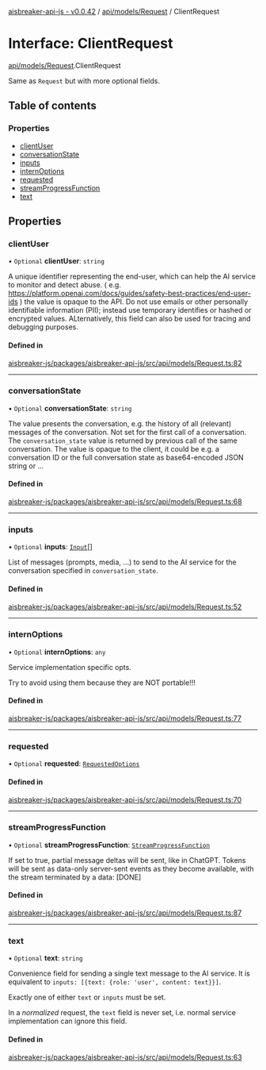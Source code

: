 [aisbreaker-api-js - v0.0.42](../README.md) / [api/models/Request](../modules/api_models_Request.md) / ClientRequest

# Interface: ClientRequest

[api/models/Request](../modules/api_models_Request.md).ClientRequest

Same as `Request` but with more optional fields.

## Table of contents

### Properties

- [clientUser](api_models_Request.ClientRequest.md#clientuser)
- [conversationState](api_models_Request.ClientRequest.md#conversationstate)
- [inputs](api_models_Request.ClientRequest.md#inputs)
- [internOptions](api_models_Request.ClientRequest.md#internoptions)
- [requested](api_models_Request.ClientRequest.md#requested)
- [streamProgressFunction](api_models_Request.ClientRequest.md#streamprogressfunction)
- [text](api_models_Request.ClientRequest.md#text)

## Properties

### clientUser

• `Optional` **clientUser**: `string`

A unique identifier representing the end-user, which can help the AI service to monitor and detect abuse. ( e.g. https://platform.openai.com/docs/guides/safety-best-practices/end-user-ids ) the value is opaque to the API. Do not use emails or other personally identifiable information (PII); instead use temporary identifies or hashed or encrypted values. ALternatively, this field can also be used for tracing and debugging purposes.

#### Defined in

[aisbreaker-js/packages/aisbreaker-api-js/src/api/models/Request.ts:82](https://github.com/aisbreaker/aisbreaker-js/blob/develop/packages/aisbreaker-api-js/src/api/models/Request.ts#L82)

___

### conversationState

• `Optional` **conversationState**: `string`

The value presents the conversation, e.g. the history of all (relevant) messages of the conversation. Not set for the first call of a conversation. The `conversation_state` value is returned by previous call of the same conversation. The value is opaque to the client, it could be e.g. a conversation ID or the full conversation state as base64-encoded JSON string or ...

#### Defined in

[aisbreaker-js/packages/aisbreaker-api-js/src/api/models/Request.ts:68](https://github.com/aisbreaker/aisbreaker-js/blob/develop/packages/aisbreaker-api-js/src/api/models/Request.ts#L68)

___

### inputs

• `Optional` **inputs**: [`Input`](api_models_Input.Input.md)[]

List of messages (prompts, media, ...) to send to the AI service for the conversation specified in `conversation_state`.

#### Defined in

[aisbreaker-js/packages/aisbreaker-api-js/src/api/models/Request.ts:52](https://github.com/aisbreaker/aisbreaker-js/blob/develop/packages/aisbreaker-api-js/src/api/models/Request.ts#L52)

___

### internOptions

• `Optional` **internOptions**: `any`

Service implementation specific opts.

Try to avoid using them because they are NOT portable!!!

#### Defined in

[aisbreaker-js/packages/aisbreaker-api-js/src/api/models/Request.ts:77](https://github.com/aisbreaker/aisbreaker-js/blob/develop/packages/aisbreaker-api-js/src/api/models/Request.ts#L77)

___

### requested

• `Optional` **requested**: [`RequestedOptions`](api_models_RequestedOptions.RequestedOptions.md)

#### Defined in

[aisbreaker-js/packages/aisbreaker-api-js/src/api/models/Request.ts:70](https://github.com/aisbreaker/aisbreaker-js/blob/develop/packages/aisbreaker-api-js/src/api/models/Request.ts#L70)

___

### streamProgressFunction

• `Optional` **streamProgressFunction**: [`StreamProgressFunction`](../modules/api_models_Request.md#streamprogressfunction)

If set to true, partial message deltas will be sent, like in ChatGPT.  Tokens will be sent as data-only server-sent events as they become available, with the stream terminated by a data: [DONE]

#### Defined in

[aisbreaker-js/packages/aisbreaker-api-js/src/api/models/Request.ts:87](https://github.com/aisbreaker/aisbreaker-js/blob/develop/packages/aisbreaker-api-js/src/api/models/Request.ts#L87)

___

### text

• `Optional` **text**: `string`

Convenience field for sending a single text message to the AI service.
It is equivalent to `inputs: [{text: {role: 'user', content: text}}]`.

Exactly one of either `text` or `inputs` must be set.

In a _normalized_ request, the `text` field is never set, 
i.e. normal service implementation can ignore this field.

#### Defined in

[aisbreaker-js/packages/aisbreaker-api-js/src/api/models/Request.ts:63](https://github.com/aisbreaker/aisbreaker-js/blob/develop/packages/aisbreaker-api-js/src/api/models/Request.ts#L63)

